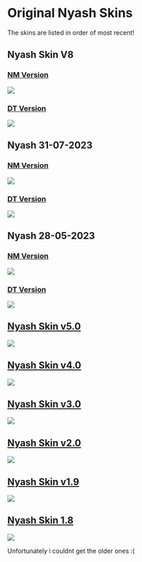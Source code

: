 # Original Nyash Skins
The skins are listed in order of most recent!

## Nyash Skin V8
### [NM Version](https://drive.google.com/uc?export=download&id=1d5lrB_sFduu8ATgh-FZK1FdnrJwPXan1)
![](https://nyash.s-ul.eu/NyashSkins/SaKm4j8m)
### [DT Version](https://drive.google.com/drive/folders/1dDuNwwU1fubQjVCiYDJpbw0TbY4zLx16?usp=sharing)
![](https://nyash.s-ul.eu/NyashSkins/2qVd2ZAk)
## Nyash 31-07-2023
### [NM Version](https://drive.google.com/drive/folders/1a9tZ7tbKx48fMo6NCjq9XR9eYilWSdVi?usp=sharing)
![](https://nyash.s-ul.eu/NyashSkins/Uq4piLgb)
### [DT Version](https://drive.google.com/uc?export=download&id=1Z78As8j5V35TwVySRtSQuvUL1i76CN-_)
![](https://nyash.s-ul.eu/NyashSkins/24OCu01o)
## Nyash 28-05-2023
### [NM Version](https://drive.google.com/uc?export=download&id=1TBoY4dFTKH6hjBUg2ujwp0fAbbKUIZxP)
![](https://nyash.s-ul.eu/NyashSkins/US3A2IMh)
### [DT Version](https://drive.google.com/uc?export=download&id=1TE077HYv3p2oONVEKy_nyW4bdBTGMDQj)
![](https://nyash.s-ul.eu/NyashSkins/zu9r0AX1)
## [Nyash Skin v5.0](https://drive.google.com/drive/folders/1b2YvqGVeyQXQp5k2AQrG0w0EXw57MMhS?usp=drive_link)
![](https://nyash.s-ul.eu/NyashSkins/h6L8cFsM)
## [Nyash Skin v4.0](https://drive.google.com/drive/folders/1b1QJHzq5U0PNI9jk6LZ05xRJBiDBNfFA?usp=drive_link)
![](https://nyash.s-ul.eu/NyashSkins/TDfTCQcr)
## [Nyash Skin v3.0](https://drive.google.com/drive/folders/1at7C8c72GCFRVY4obNrVMxT8eegin5zz?usp=drive_link)
![](https://nyash.s-ul.eu/NyashSkins/g15gTJRr)
## [Nyash Skin v2.0](https://drive.google.com/drive/folders/1aoj9z7S3kIL5FjEgI1Ys06vg93tNfvKQ?usp=drive_link)
![](https://nyash.s-ul.eu/NyashSkins/ZFFlSk76)
## [Nyash Skin v1.9](https://drive.google.com/drive/folders/1adkEs82-2Ywv_pXIBxvLx3oMUPIclh86?usp=drive_link)
![](https://nyash.s-ul.eu/NyashSkins/tUa3xr0a)
## [Nyash Skin 1.8](https://drive.google.com/drive/folders/1aH6ixnKXSo7UCzVUuWdfwWZXY8RW-n1p?usp=drive_link)
![](https://nyash.s-ul.eu/NyashSkins/lwr5ULKH)

Unfortunately i couldnt get the older ones :(
